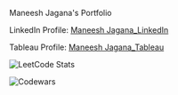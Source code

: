 Maneesh Jagana's Portfolio

LinkedIn Profile: [Maneesh Jagana_LinkedIn](https://www.linkedin.com/in/mjagana)

Tableau Profile: [Maneesh Jagana_Tableau](https://public.tableau.com/app/profile/maneesh.jagana/vizzes)

![LeetCode Stats](https://leetcode.card.workers.dev/ManeeshJ?theme=dark&font=baloo&extension=null) 

![Codewars](https://github.r2v.ch/codewars?user=mjagana25&stroke=red)

<!--START_SECTION:badges-->
<!--END_SECTION:badges-->


<!--
**mjagana/mjagana** is a ✨ _special_ ✨ repository because its `README.md` (this file) appears on your GitHub profile.

Here are some ideas to get you started:

- 🔭 I’m currently working on ...
- 🌱 I’m currently learning ...
- 👯 I’m looking to collaborate on ...
- 🤔 I’m looking for help with ...
- 💬 Ask me about ...
- 📫 How to reach me: ...
- 😄 Pronouns: ...
- ⚡ Fun fact: ...
--> 

